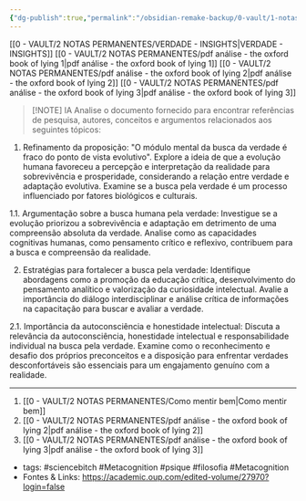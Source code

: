 ```yaml
---
{"dg-publish":true,"permalink":"/obsidian-remake-backup/0-vault/1-notas-literais/filosofia/the-oxford-book-of-lying/","tags":["sciencebitch","Metacognition","psique","filosofia"],"dgHomeLink":true,"dgShowLocalGraph":true,"dgShowFileTree":true,"dgEnableSearch":true,"noteIcon":""}
---
```


[[0 - VAULT/2 NOTAS PERMANENTES/VERDADE - INSIGHTS\|VERDADE - INSIGHTS]]
[[0 - VAULT/2 NOTAS PERMANENTES/pdf análise - the oxford book of lying 1\|pdf análise - the oxford book of lying 1]]
[[0 - VAULT/2 NOTAS PERMANENTES/pdf análise - the oxford book of lying 2\|pdf análise - the oxford book of lying 2]]
[[0 - VAULT/2 NOTAS PERMANENTES/pdf análise - the oxford book of lying 3\|pdf análise - the oxford book of lying 3]]


> [!NOTE] IA
> Analise o documento fornecido para encontrar referências de pesquisa, autores, conceitos e argumentos relacionados aos seguintes tópicos:

1. Refinamento da proposição: "O módulo mental da busca da verdade é fraco do ponto de vista evolutivo". Explore a ideia de que a evolução humana favoreceu a percepção e interpretação da realidade para sobrevivência e prosperidade, considerando a relação entre verdade e adaptação evolutiva. Examine se a busca pela verdade é um processo influenciado por fatores biológicos e culturais.

1.1. Argumentação sobre a busca humana pela verdade: Investigue se a evolução priorizou a sobrevivência e adaptação em detrimento de uma compreensão absoluta da verdade. Analise como as capacidades cognitivas humanas, como pensamento crítico e reflexivo, contribuem para a busca e compreensão da realidade.

2. Estratégias para fortalecer a busca pela verdade: Identifique abordagens como a promoção da educação crítica, desenvolvimento do pensamento analítico e valorização da curiosidade intelectual. Avalie a importância do diálogo interdisciplinar e análise crítica de informações na capacitação para buscar e avaliar a verdade.

2.1. Importância da autoconsciência e honestidade intelectual: Discuta a relevância da autoconsciência, honestidade intelectual e responsabilidade individual na busca pela verdade. Examine como o reconhecimento e desafio dos próprios preconceitos e a disposição para enfrentar verdades desconfortáveis são essenciais para um engajamento genuíno com a realidade.

---

1. [[0 - VAULT/2 NOTAS PERMANENTES/Como mentir bem\|Como mentir bem]]
2. [[0 - VAULT/2 NOTAS PERMANENTES/pdf análise - the oxford book of lying 2\|pdf análise - the oxford book of lying 2]]
3. [[0 - VAULT/2 NOTAS PERMANENTES/pdf análise - the oxford book of lying 3\|pdf análise - the oxford book of lying 3]]
- tags: #sciencebitch #Metacognition #psique #filosofia #Metacognition 
- Fontes & Links: https://academic.oup.com/edited-volume/27970?login=false